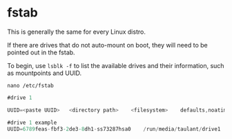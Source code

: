 # fstab 

This is generally the same for every Linux distro.

If there are drives that do not auto-mount on boot, they will need to be pointed out in the fstab.

To begin, use `lsblk -f` to list the available drives and their information, such as mountpoints and UUID.

`nano /etc/fstab`

```cs
#drive 1

UUID=<paste UUID>   <directory path>    <filesystem>    defaults,noatime    0 2

#drive 1 example
UUID=6789feas-fbf3-2de3-8dh1-ss73287hsa0    /run/media/taulant/drive1   ext4    defaults,noatime    0 2
```

